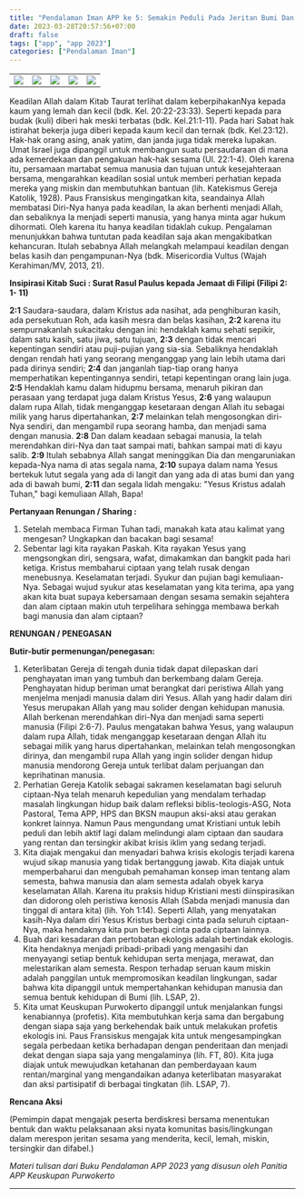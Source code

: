 ```yaml
---
title: "Pendalaman Iman APP ke 5: Semakin Peduli Pada Jeritan Bumi Dan Sesama Yang Menderita"
date: 2023-03-28T20:57:56+07:00
draft: false
tags: ["app", "app 2023"]
categories: ["Pendalaman Iman"]
---
```

| | | | | | 
|---|---|---|---|---|
| ![](/img/app28mar23.jpg) | ![](/img/app28mar231.jpg) | ![](/img/app28mar232.jpg) | ![](/img/app28mar234.jpg) | ![](/img/app28mar235.jpg) |

Keadilan Allah dalam Kitab Taurat terlihat dalam keberpihakanNya kepada kaum yang lemah dan kecil (bdk. Kel. 20:22-23:33). Seperti kepada para budak (kuli) diberi hak meski terbatas (bdk. Kel.21:1-11). Pada hari Sabat hak istirahat bekerja juga diberi kepada kaum kecil dan ternak (bdk. Kel.23:12). Hak-hak orang asing, anak yatim, dan janda juga tidak mereka lupakan. Umat Israel juga dipanggil untuk membangun suatu persaudaraan di mana ada kemerdekaan dan pengakuan hak-hak sesama (Ul. 22:1-4). Oleh karena itu, persamaan martabat semua manusia dan tujuan untuk kesejahteraan bersama, mengarahkan keadilan sosial untuk memberi perhatian kepada mereka yang miskin dan membutuhkan bantuan (lih. Katekismus Gereja Katolik, 1928). Paus Fransiskus mengingatkan kita, seandainya Allah membatasi Diri-Nya hanya pada keadilan, Ia akan berhenti menjadi Allah, dan sebaliknya Ia menjadi seperti manusia, yang hanya minta agar hukum dihormati. Oleh karena itu hanya keadilan tidaklah cukup. Pengalaman menunjukkan bahwa tuntutan pada keadilan saja akan mengakibatkan kehancuran. Itulah sebabnya Allah melangkah melampaui keadilan dengan belas kasih dan pengampunan-Nya (bdk. Misericordia Vultus (Wajah Kerahiman/MV, 2013, 21).

**Insipirasi Kitab Suci : Surat Rasul Paulus kepada Jemaat di Filipi (Filipi 2: 1- 11)**

**2:1** Saudara-saudara, dalam Kristus ada nasihat, ada penghiburan kasih, ada persekutuan Roh, ada kasih mesra dan belas kasihan, 
**2:2** karena itu sempurnakanlah sukacitaku dengan ini: hendaklah kamu sehati sepikir, dalam satu kasih, satu jiwa, satu tujuan, 
**2:3** dengan tidak mencari kepentingan sendiri atau puji-pujian yang sia-sia. Sebaliknya hendaklah dengan rendah hati yang seorang menganggap yang lain lebih utama dari pada dirinya sendiri; 
**2:4** dan janganlah tiap-tiap orang hanya memperhatikan kepentingannya sendiri, tetapi kepentingan orang lain juga. 
**2:5** Hendaklah kamu dalam hidupmu bersama, menaruh pikiran dan perasaan yang terdapat juga dalam Kristus Yesus, 
**2:6** yang walaupun dalam rupa Allah, tidak menganggap kesetaraan dengan Allah itu sebagai milik yang harus dipertahankan, 
**2:7** melainkan telah mengosongkan diri-Nya sendiri, dan mengambil rupa seorang hamba, dan menjadi sama dengan manusia. 
**2:8** Dan dalam keadaan sebagai manusia, Ia telah merendahkan diri-Nya dan taat sampai mati, bahkan sampai mati di kayu salib. 
**2:9** Itulah sebabnya Allah sangat meninggikan Dia dan mengaruniakan kepada-Nya nama di atas segala nama, 
**2:10** supaya dalam nama Yesus bertekuk lutut segala yang ada di langit dan yang ada di atas bumi dan yang ada di bawah bumi, 
**2:11** dan segala lidah mengaku: "Yesus Kristus adalah Tuhan," bagi kemuliaan Allah, Bapa!

**Pertanyaan Renungan / Sharing :** 

1.  Setelah membaca Firman Tuhan tadi, manakah kata atau kalimat yang mengesan? Ungkapkan dan bacakan bagi sesama! 
2.  Sebentar lagi kita rayakan Paskah. Kita rayakan Yesus yang mengsongkan diri, sengsara, wafat, dimakamkan dan bangkit pada hari ketiga. Kristus membaharui ciptaan yang telah rusak dengan menebusnya. Keselamatan terjadi. Syukur dan pujian bagi kemuliaan-Nya. Sebagai wujud syukur atas keselamatan yang kita terima, apa yang akan kita buat supaya kebersamaan dengan sesama semakin sejahtera dan alam ciptaan makin utuh terpelihara sehingga membawa berkah bagi manusia dan alam ciptaan?

**RENUNGAN / PENEGASAN** 

**Butir-butir permenungan/penegasan:**

1. Keterlibatan Gereja di tengah dunia tidak dapat dilepaskan dari penghayatan iman yang tumbuh dan berkembang dalam Gereja. Penghayatan hidup beriman umat berangkat dari peristiwa Allah yang menjelma menjadi manusia dalam diri Yesus. Allah yang hadir dalam diri Yesus merupakan Allah yang mau solider dengan kehidupan manusia. Allah berkenan merendahkan diri-Nya dan menjadi sama seperti manusia (Filipi 2:6-7). Paulus mengatakan bahwa Yesus, yang walaupun dalam rupa Allah, tidak menganggap kesetaraan dengan Allah itu sebagai milik yang harus dipertahankan, melainkan telah mengosongkan dirinya, dan mengambil rupa Allah yang ingin solider dengan hidup manusia mendorong Gereja untuk terlibat dalam perjuangan dan keprihatinan manusia. 
2. Perhatian Gereja Katolik sebagai sakramen keselamatan bagi seluruh ciptaan-Nya telah menaruh kepedulian yang mendalam terhadap masalah lingkungan hidup baik dalam refleksi biblis-teologis-ASG, Nota Pastoral, Tema APP, HPS dan BKSN maupun aksi-aksi atau gerakan konkret lainnya. Namun Paus mengundang umat Kristiani untuk lebih peduli dan lebih aktif lagi dalam melindungi alam ciptaan dan saudara yang rentan dan tersingkir akibat krisis iklim yang sedang terjadi. 
3. Kita diajak mengakui dan menyadari bahwa krisis ekologis terjadi karena wujud sikap manusia yang tidak bertanggung jawab. Kita diajak untuk memperbaharui dan mengubah pemahaman konsep iman tentang alam semesta, bahwa manusia dan alam semesta adalah obyek karya keselamatan Allah. Karena itu praksis hidup Kristiani mesti diinspirasikan dan didorong oleh peristiwa kenosis Allah (Sabda menjadi manusia dan tinggal di antara kita) (lih. Yoh 1:14). Seperti Allah, yang menyatakan kasih-Nya dalam diri Yesus Kristus berbagi cinta pada seluruh ciptaan-Nya, maka hendaknya kita pun berbagi cinta pada ciptaan lainnya. 
4. Buah dari kesadaran dan pertobatan ekologis adalah bertindak ekologis. Kita hendaknya menjadi pribadi-pribadi yang mengasihi dan menyayangi setiap bentuk kehidupan serta menjaga, merawat, dan melestarikan alam semesta. Respon terhadap seruan kaum miskin adalah panggilan untuk mempromosikan keadilan lingkungan, sadar bahwa kita dipanggil untuk mempertahankan kehidupan manusia dan semua bentuk kehidupan di Bumi (lih. LSAP, 2). 
5. Kita umat Keuskupan Purwokerto dipanggil untuk menjalankan fungsi kenabiannya (profetis). Kita membutuhkan kerja sama dan bergabung dengan siapa saja yang berkehendak baik untuk melakukan profetis ekologis ini. Paus Fransiskus mengajak kita untuk mengesampingkan segala perbedaan ketika berhadapan dengan penderitaan dan menjadi dekat dengan siapa saja yang mengalaminya (lih. FT, 80). Kita juga diajak untuk mewujudkan ketahanan dan pemberdayaan kaum rentan/marginal yang mengandaikan adanya keterlibatan masyarakat dan aksi partisipatif di berbagai tingkatan (lih. LSAP, 7). 

**Rencana Aksi**

(Pemimpin dapat mengajak peserta berdiskresi bersama menentukan bentuk dan waktu pelaksanaan aksi nyata komunitas basis/lingkungan dalam merespon jeritan sesama yang menderita, kecil, lemah, miskin, tersingkir dan difabel.)

*Materi tulisan dari Buku Pendalaman APP 2023 yang disusun oleh Panitia APP Keuskupan Purwokerto*

------------------------------------------------------------------------